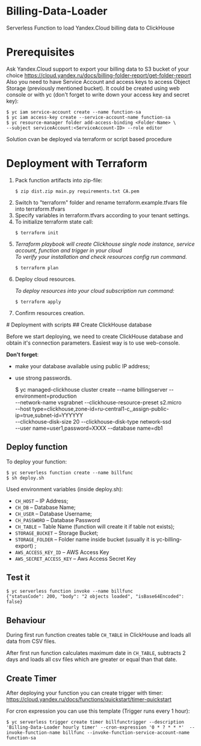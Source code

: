 # Billing-Data-Loader
Serverless Function to load Yandex.Cloud billing data to ClickHouse

# Prerequisites
Ask Yandex.Cloud support to export your billing data to S3 bucket of your choice
https://cloud.yandex.ru/docs/billing-folder-report/get-folder-report
Also you need to have Service Account and access keys to access Object Storage (previously mentioned bucket). It could be created using web console or with yc (don't forget to write down your access key and secret key):

    $ yc iam service-account create --name function-sa
    $ yc iam access-key create --service-account-name function-sa
    $ yc resource-manager folder add-access-binding <Folder-Name> \
    --subject serviceAccount:<ServiceAccount-ID> --role editor

Solution cvan be deployed via terraform or script based procedure 

# Deployment with Terraform
<ol>
<li>Pack function artifacts into zip-file:
<pre><code>$ zip dist.zip main.py requirements.txt CA.pem
</code></pre>
  <li>Switch to "terraform" folder and rename terraform.example.tfvars file into terraform.tfvars</li>
  <li>Specify variables in terraform.tfvars according to your tenant settings.</li>
<li>To initialize terraform state call:
<pre><code>$ terraform init
</code></pre>
</li>
<li>
<p><em>Terraform playbook will create Clickhouse single node instance, service account, function and trigger in your cloud </br>
To verify your installation and check resources config run command.</em></p>
<pre><code>$ terraform plan
</code></pre>
</li>
<li><p>Deploy cloud resources.</p>
  <div><em>To deploy resources into your cloud subscription run command:</em></div>
<pre><code>$ terraform apply
</code></pre>
</li>
<li>Confirm resources creation.</li>
</ol>
# Deployment with scripts
## Create ClickHouse database

Before we start deploying, we need to create ClickHouse database
and obtain it's connection parameters. Easiest way is to use web-console.

**Don't forget**:
* make your database available using public IP address;
* use strong passwords.


    $ yc managed-clickhouse cluster create  --name billingserver --environment=production  \
    --network-name vsgrabnet --clickhouse-resource-preset s2.micro \
    --host type=clickhouse,zone-id=ru-central1-c,,assign-public-ip=true,subnet-id=YYYYYY \
    --clickhouse-disk-size 20 --clickhouse-disk-type network-ssd \
    --user name=user1,password=XXXX --database name=db1

## Deploy function

To deploy your function:

    $ yc serverless function create --name billfunc
    $ sh deploy.sh

Used environment variables (inside deploy.sh):

* `CH_HOST` – IP Address;
* `CH_DB` – Database Name;
* `CH_USER` – Database Username;
* `CH_PASSWORD` – Database Password
* `CH_TABLE` – Table Name (function will create it if table not exists);
* `STORAGE_BUCKET` – Storage Bucket;
* `STORAGE_FOLDER` – Folder name inside bucket (usually it is yc-billing-export) ;
* `AWS_ACCESS_KEY_ID` – AWS Access Key
* `AWS_SECRET_ACCESS_KEY` – Aws Access Secret Key

## Test it

    $ yc serverless function invoke --name billfunc
    {"statusCode": 200, "body": "2 objects loaded", "isBase64Encoded": false}

## Behaviour
During first run function creates table `CH_TABLE` in ClickHouse and loads all data from CSV files.

After first run function calculates maximum date in `CH_TABLE`,
 subtracts 2 days and loads all csv files which are greater or equal than that date.
    
## Create Timer

After deploying your function you can create trigger with timer:
https://cloud.yandex.ru/docs/functions/quickstart/timer-quickstart

For cron expression you can use this template (Trigger runs every 1 hour): 
    
    $ yc serverless trigger create timer billfunctrigger --description 'Billing-Data-Loader hourly timer' --cron-expression '0 * ? * * *'  --invoke-function-name billfunc --invoke-function-service-account-name function-sa    
